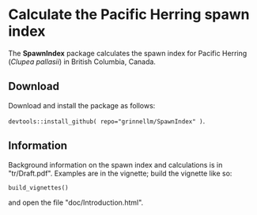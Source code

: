 # Calculate the Pacific Herring spawn index

The **SpawnIndex** package calculates the spawn index for Pacific Herring (*Clupea pallasii*) in British Columbia, Canada.

## Download

Download and install the package as follows:

`devtools::install_github( repo="grinnellm/SpawnIndex" )`.

## Information

Background information on the spawn index and calculations is in "tr/Draft.pdf".
Examples are in the vignette; build the vignette like so:

`build_vignettes()`

and open the file "doc/Introduction.html".
